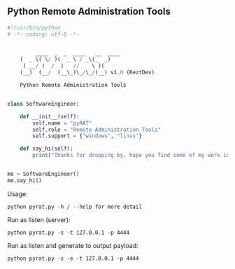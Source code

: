 Python Remote Administration Tools
----------------------------------


```python
#!/usr/bin/python
# -*- coding: utf-8 -*-


     	 ____  _  _  ____   __  ____
	(  _ \( \/ )(  _ \ / _\(_  _)
	 ) __/ )  /  )   //    \ )(
	(__)  (__/  (__\_)\_/\_/(__) v1.0 (ReztDev)

	Python Remote Administration Tools


class SoftwareEngineer:

    def __init__(self):
        self.name = "pyRAT"
        self.role = "Remote Administration Tools"
        self.support = {"windows", "linux"}

    def say_hi(self):
        print("Thanks for dropping by, hope you find some of my work interesting.")


me = SoftwareEngineer()
me.say_hi()
```
Usage: 
```
python pyrat.py -h / --help for more detail
```


Run as listen (server):
```
python pyrat.py -s -t 127.0.0.1 -p 4444
```


Run as listen and generate to output payload:
```
python pyrat.py -s -e -t 127.0.0.1 -p 4444
```

